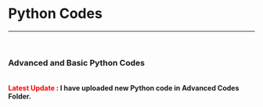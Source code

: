 <h1>Python Codes</h1>
<hr>
<br>
<h3>Advanced and Basic Python Codes</h3>
<br>
<strong> <b style="color:red">Latest Update</b> : I have uploaded new Python code in Advanced Codes Folder.</strong>
